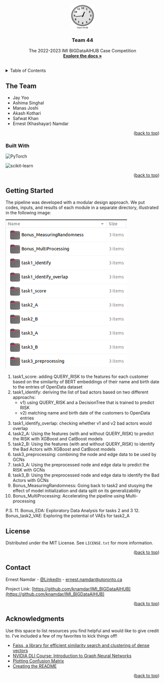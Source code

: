 <!-- Source: https://github.com/othneildrew/Best-README-Template/pull/73 -->
<a name="readme-top"></a>


<!-- PROJECT SHIELDS -->
<!--
*** I'm using markdown "reference style" links for readability.
*** Reference links are enclosed in brackets [ ] instead of parentheses ( ).
*** See the bottom of this document for the declaration of the reference variables
*** for contributors-url, forks-url, etc. This is an optional, concise syntax you may use.
*** https://www.markdownguide.org/basic-syntax/#reference-style-links
-->


<!-- PROJECT LOGO -->
<br />
<div align="center">
  <a href="https://github.com/knamdar/IMI_BIGDataAIHUB">
    <img src="images/logo.png" alt="Logo" width="80" height="80">
  </a>

  <h3 align="center">Team 44</h3>

  <p align="center">
    The 2022-2023 IMI BIGDataAIHUB Case Competition
    <br />
    <a href="https://github.com/knamdar/IMI_BIGDataAIHUB/tree/master/documents"><strong>Explore the docs »</strong></a>
    <br />
    <br />
  </p>
</div>



<!-- TABLE OF CONTENTS -->
<details>
  <summary>Table of Contents</summary>
  <ol>
    <li>
      <a href="#the-team">The Team</a>
    </li>
    <li>
      <a href="#getting-started">Getting Started</a>
    </li>
    <li><a href="#license">License</a></li>
    <li><a href="#contact">Contact</a></li>
    <li><a href="#acknowledgments">Acknowledgments</a></li>
  </ol>
</details>


<!-- ABOUT THE PROJECT -->
## The Team

* Jay Yoo
* Ashima Singhal
* Manas Joshi
* Akash Kothari
* Safwat Khan
* Ernest (Khashayar) Namdar



<p align="right">(<a href="#readme-top">back to top</a>)</p>



### Built With

![PyTorch][pytoch]

![scikit-learn][scikit-learn-url]

<p align="right">(<a href="#readme-top">back to top</a>)</p>



<!-- GETTING STARTED -->
## Getting Started

The pipeline was developed with a modular design approach. We put codes, inputs, and results of each module in a separate directory, illustrated in the following image:

![Product Name Screen Shot][product-screenshot]

1. task1_score: adding QUERY_RISK to the features for each customer based on the similarity of BERT embeddings of their name and birth date to the entries of OpenData dataset
2. task1_identify: deriving the list of bad actors based on two different approachs: 
    + v1) using QUERY_RISK and a DecisionTree that is trained to predict RISK 
    + v2) matching name and birth date of the customers to OpenData entries
3. task1_identify_overlap: checking whether v1 and v2 bad actors would overlap
4. task2_A: Using the features (with and without QUERY_RISK) to predict the RISK with XGBoost and CatBoost models
5. task2_B: Using the features (with and without QUERY_RISK) to identify the Bad Actors with XGBoost and CatBoost models
6. task3_preprocessing: combining the node and edge data to be used by GCNs
7. task3_A: Using the preprocessed node and edge data to predict the RISK with GCNs
8. task3_B: Using the preprocessed node and edge data to identify the Bad Actors with GCNs
9. Bonus_MeasuringRandomness: Going back to task2 and stusying the effect of model initialization and data split on its generalizability
10. Bonus_MultiProcessing: Accelerating the pipeline using Multi-processing

P.S.
11. Bonus_EDA: Exploratory Data Analysis for tasks 2 and 3
12. Bonus_task2_VAE: Exploring the potential of VAEs for task2_A


<!-- LICENSE -->
## License

Distributed under the MIT License. See `LICENSE.txt` for more information.

<p align="right">(<a href="#readme-top">back to top</a>)</p>



<!-- CONTACT -->
## Contact

Ernest Namdar - [@LinkedIn](https://www.linkedin.com/in/ernest-namdar/) - ernest.namdar@utoronto.ca

Project Link: [https://github.com/knamdar/IMI_BIGDataAIHUB](https://github.com/knamdar/IMI_BIGDataAIHUB)

<p align="right">(<a href="#readme-top">back to top</a>)</p>



<!-- ACKNOWLEDGMENTS -->
## Acknowledgments

Use this space to list resources you find helpful and would like to give credit to. I've included a few of my favorites to kick things off!

* [Faiss, a library for efficient similarity search and clustering of dense vectors](https://github.com/facebookresearch/faiss)
* [NVIDIA DLI Course: Introduction to Graph Neural Networks](https://courses.nvidia.com/courses/course-v1:DLI+S-FX-05+V1/)
* [Plotting Confusion Matrix](https://github.com/DTrimarchi10/confusion_matrix/)
* [Creating the README](https://github.com/othneildrew/Best-README-Template)


<p align="right">(<a href="#readme-top">back to top</a>)</p>



<!-- MARKDOWN LINKS & IMAGES -->
<!-- https://www.markdownguide.org/basic-syntax/#reference-style-links -->

[product-screenshot]: images/screenshot.png
[pytoch-url]: https://pytorch.org
[pytoch]: https://img.shields.io/badge/PyTorch-%23EE4C2C.svg?style=for-the-badge&logo=PyTorch&logoColor=white
[scikit-learn-url]: https://scikit-learn.org
[scikit-learn]: https://img.shields.io/badge/scikit--learn-%23F7931E.svg?style=for-the-badge&logo=scikit-learn&logoColor=white
